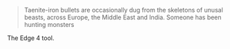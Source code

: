>Taenite-iron bullets are occasionally dug from the skeletons of unusal beasts, across Europe, the Middle East and India. Someone has been hunting monsters

The Edge 4 tool.
